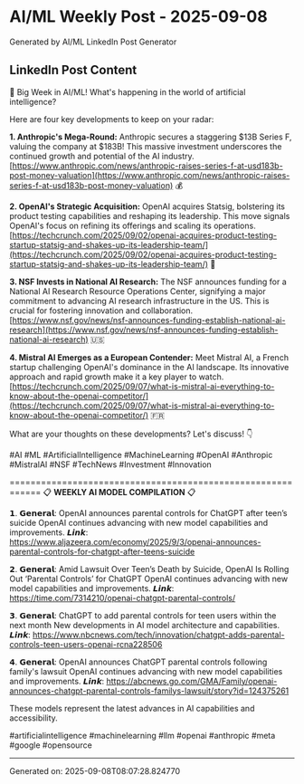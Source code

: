 # AI/ML Weekly Post - 2025-09-08

Generated by AI/ML LinkedIn Post Generator

## LinkedIn Post Content

🚀 Big Week in AI/ML!  What's happening in the world of artificial intelligence?

Here are four key developments to keep on your radar:

**1. Anthropic's Mega-Round:** Anthropic secures a staggering $13B Series F, valuing the company at $183B! This massive investment underscores the continued growth and potential of the AI industry.  [https://www.anthropic.com/news/anthropic-raises-series-f-at-usd183b-post-money-valuation](https://www.anthropic.com/news/anthropic-raises-series-f-at-usd183b-post-money-valuation) 💰

**2. OpenAI's Strategic Acquisition:** OpenAI acquires Statsig, bolstering its product testing capabilities and reshaping its leadership.  This move signals OpenAI's focus on refining its offerings and scaling its operations. [https://techcrunch.com/2025/09/02/openai-acquires-product-testing-startup-statsig-and-shakes-up-its-leadership-team/](https://techcrunch.com/2025/09/02/openai-acquires-product-testing-startup-statsig-and-shakes-up-its-leadership-team/) 🤝

**3. NSF Invests in National AI Research:** The NSF announces funding for a National AI Research Resource Operations Center, signifying a major commitment to advancing AI research infrastructure in the US. This is crucial for fostering innovation and collaboration. [https://www.nsf.gov/news/nsf-announces-funding-establish-national-ai-research](https://www.nsf.gov/news/nsf-announces-funding-establish-national-ai-research) 🇺🇸

**4. Mistral AI Emerges as a European Contender:** Meet Mistral AI, a French startup challenging OpenAI's dominance in the AI landscape.  Its innovative approach and rapid growth make it a key player to watch. [https://techcrunch.com/2025/09/07/what-is-mistral-ai-everything-to-know-about-the-openai-competitor/](https://techcrunch.com/2025/09/07/what-is-mistral-ai-everything-to-know-about-the-openai-competitor/) 🇫🇷


What are your thoughts on these developments?  Let's discuss! 👇

#AI #ML #ArtificialIntelligence #MachineLearning #OpenAI #Anthropic #MistralAI #NSF #TechNews #Investment #Innovation

============================================================
📋 **WEEKLY AI MODEL COMPILATION** 📋

𝟭. 𝗚𝗲𝗻𝗲𝗿𝗮𝗹: OpenAI announces parental controls for ChatGPT after teen’s suicide
OpenAI continues advancing with new model capabilities and improvements.
𝙇𝙞𝙣𝙠: https://www.aljazeera.com/economy/2025/9/3/openai-announces-parental-controls-for-chatgpt-after-teens-suicide

𝟮. 𝗚𝗲𝗻𝗲𝗿𝗮𝗹: Amid Lawsuit Over Teen’s Death by Suicide, OpenAI Is Rolling Out ‘Parental Controls’ for ChatGPT
OpenAI continues advancing with new model capabilities and improvements.
𝙇𝙞𝙣𝙠: https://time.com/7314210/openai-chatgpt-parental-controls/

𝟯. 𝗚𝗲𝗻𝗲𝗿𝗮𝗹: ChatGPT to add parental controls for teen users within the next month
New developments in AI model architecture and capabilities.
𝙇𝙞𝙣𝙠: https://www.nbcnews.com/tech/innovation/chatgpt-adds-parental-controls-teen-users-openai-rcna228506

𝟰. 𝗚𝗲𝗻𝗲𝗿𝗮𝗹: OpenAI announces ChatGPT parental controls following family's lawsuit
OpenAI continues advancing with new model capabilities and improvements.
𝙇𝙞𝙣𝙠: https://abcnews.go.com/GMA/Family/openai-announces-chatgpt-parental-controls-familys-lawsuit/story?id=124375261

These models represent the latest advances in AI capabilities and accessibility.

#artificialintelligence #machinelearning #llm #openai #anthropic #meta #google #opensource

---
Generated on: 2025-09-08T08:07:28.824770
